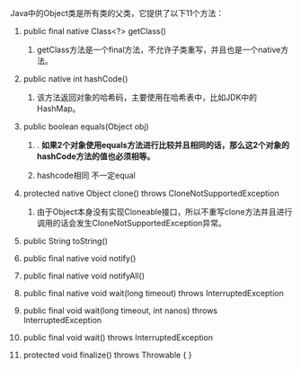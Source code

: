 Java中的Object类是所有类的父类，它提供了以下11个方法：

1. public final native Class&lt;?&gt; getClass\(\)
   1. getClass方法是一个final方法，不允许子类重写，并且也是一个native方法。
2. public native int hashCode\(\)
   1. 该方法返回对象的哈希码，主要使用在哈希表中，比如JDK中的HashMap。
3. public boolean equals\(Object obj\)

   1. . **如果2个对象使用equals方法进行比较并且相同的话，那么这2个对象的hashCode方法的值也必须相等。**

   2. hashcode相同 不一定equal

4. protected native Object clone\(\) throws CloneNotSupportedException

   1. 由于Object本身没有实现Cloneable接口，所以不重写clone方法并且进行调用的话会发生CloneNotSupportedException异常。

5. public String toString\(\)
6. public final native void notify\(\)
7. public final native void notifyAll\(\)
8. public final native void wait\(long timeout\) throws InterruptedException
9. public final void wait\(long timeout, int nanos\) throws InterruptedException
10. public final void wait\(\) throws InterruptedException
11. protected void finalize\(\) throws Throwable { }



